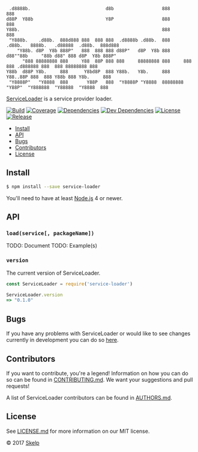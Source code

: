      .d8888b.                            d8b                  888                            888
    d88P  Y88b                           Y8P                  888                            888
    Y88b.                                                     888                            888
     "Y888b.    .d88b.  888d888 888  888 888  .d8888b .d88b.  888      .d88b.   8888b.   .d88888  .d88b.  888d888
        "Y88b. d8P  Y8b 888P"   888  888 888 d88P"   d8P  Y8b 888     d88""88b     "88b d88" 888 d8P  Y8b 888P"
          "888 88888888 888     Y88  88P 888 888     88888888 888     888  888 .d888888 888  888 88888888 888
    Y88b  d88P Y8b.     888      Y8bd8P  888 Y88b.   Y8b.     888     Y88..88P 888  888 Y88b 888 Y8b.     888
     "Y8888P"   "Y8888  888       Y88P   888  "Y8888P "Y8888  88888888 "Y88P"  "Y888888  "Y88888  "Y8888  888

[ServiceLoader](https://github.com/Skelp/node-service-loader) is a service provider loader.

[![Build](https://img.shields.io/travis/Skelp/node-service-loader/develop.svg?style=flat-square)](https://travis-ci.org/Skelp/node-service-loader)
[![Coverage](https://img.shields.io/coveralls/Skelp/node-service-loader/develop.svg?style=flat-square)](https://coveralls.io/github/Skelp/node-service-loader)
[![Dependencies](https://img.shields.io/david/Skelp/node-service-loader.svg?style=flat-square)](https://david-dm.org/Skelp/node-service-loader)
[![Dev Dependencies](https://img.shields.io/david/dev/Skelp/node-service-loader.svg?style=flat-square)](https://david-dm.org/Skelp/node-service-loader#info=devDependencies)
[![License](https://img.shields.io/npm/l/service-loader.svg?style=flat-square)](https://github.com/Skelp/node-service-loader/blob/master/LICENSE.md)
[![Release](https://img.shields.io/npm/v/service-loader.svg?style=flat-square)](https://www.npmjs.com/package/service-loader)

* [Install](#install)
* [API](#api)
* [Bugs](#bugs)
* [Contributors](#contributors)
* [License](#license)

## Install

``` bash
$ npm install --save service-loader
```

You'll need to have at least [Node.js](https://nodejs.org) 4 or newer.

## API

### `load(service[, packageName])`

TODO: Document
TODO: Example(s)

### `version`

The current version of ServiceLoader.

``` javascript
const ServiceLoader = require('service-loader')

ServiceLoader.version
=> "0.1.0"
```

## Bugs

If you have any problems with ServiceLoader or would like to see changes currently in development you can do so
[here](https://github.com/Skelp/node-service-loader/issues).

## Contributors

If you want to contribute, you're a legend! Information on how you can do so can be found in
[CONTRIBUTING.md](https://github.com/Skelp/node-service-loader/blob/master/CONTRIBUTING.md). We want your suggestions
and pull requests!

A list of ServiceLoader contributors can be found in
[AUTHORS.md](https://github.com/Skelp/node-service-loader/blob/master/AUTHORS.md).

## License

See [LICENSE.md](https://github.com/Skelp/node-service-loader/raw/master/LICENSE.md) for more information on our MIT
license.

© 2017 [Skelp](https://skelp.io)
<img align="right" width="16" height="16" src="https://cdn.rawgit.com/Skelp/skelp-branding/master/assets/logo/base/skelp-logo-16x16.png">
